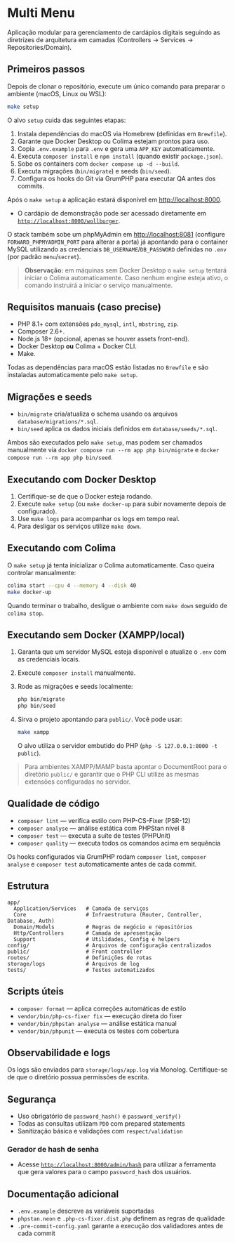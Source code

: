 # Multi Menu

Aplicação modular para gerenciamento de cardápios digitais seguindo as diretrizes de arquitetura em camadas (Controllers → Services → Repositories/Domain).

## Primeiros passos

Depois de clonar o repositório, execute um único comando para preparar o ambiente (macOS, Linux ou WSL):

```bash
make setup
```

O alvo `setup` cuida das seguintes etapas:

1. Instala dependências do macOS via Homebrew (definidas em `Brewfile`).
2. Garante que Docker Desktop ou Colima estejam prontos para uso.
3. Copia `.env.example` para `.env` e gera uma `APP_KEY` automaticamente.
4. Executa `composer install` e `npm install` (quando existir `package.json`).
5. Sobe os containers com `docker compose up -d --build`.
6. Executa migrações (`bin/migrate`) e seeds (`bin/seed`).
7. Configura os hooks do Git via GrumPHP para executar QA antes dos commits.

Após o `make setup` a aplicação estará disponível em [http://localhost:8000](http://localhost:8000).

- O cardápio de demonstração pode ser acessado diretamente em [`http://localhost:8000/wollburger`](http://localhost:8000/wollburger).

O stack também sobe um phpMyAdmin em [http://localhost:8081](http://localhost:8081) (configure `FORWARD_PHPMYADMIN_PORT` para alterar a porta) já apontando para o container MySQL utilizando as credenciais `DB_USERNAME`/`DB_PASSWORD` definidas no `.env` (por padrão `menu`/`secret`).

> **Observação:** em máquinas sem Docker Desktop o `make setup` tentará iniciar o Colima automaticamente. Caso nenhum engine esteja ativo, o comando instruirá a iniciar o serviço manualmente.

## Requisitos manuais (caso precise)

- PHP 8.1+ com extensões `pdo_mysql`, `intl`, `mbstring`, `zip`.
- Composer 2.6+.
- Node.js 18+ (opcional, apenas se houver assets front-end).
- Docker Desktop **ou** Colima + Docker CLI.
- Make.

Todas as dependências para macOS estão listadas no `Brewfile` e são instaladas automaticamente pelo `make setup`.

## Migrações e seeds

- `bin/migrate` cria/atualiza o schema usando os arquivos `database/migrations/*.sql`.
- `bin/seed` aplica os dados iniciais definidos em `database/seeds/*.sql`.

Ambos são executados pelo `make setup`, mas podem ser chamados manualmente via `docker compose run --rm app php bin/migrate` e `docker compose run --rm app php bin/seed`.

## Executando com Docker Desktop

1. Certifique-se de que o Docker esteja rodando.
2. Execute `make setup` (ou `make docker-up` para subir novamente depois de configurado).
3. Use `make logs` para acompanhar os logs em tempo real.
4. Para desligar os serviços utilize `make down`.

## Executando com Colima

O `make setup` já tenta inicializar o Colima automaticamente. Caso queira controlar manualmente:

```bash
colima start --cpu 4 --memory 4 --disk 40
make docker-up
```

Quando terminar o trabalho, desligue o ambiente com `make down` seguido de `colima stop`.

## Executando sem Docker (XAMPP/local)

1. Garanta que um servidor MySQL esteja disponível e atualize o `.env` com as credenciais locais.
2. Execute `composer install` manualmente.
3. Rode as migrações e seeds localmente:

   ```bash
   php bin/migrate
   php bin/seed
   ```

4. Sirva o projeto apontando para `public/`. Você pode usar:

   ```bash
   make xampp
   ```

   O alvo utiliza o servidor embutido do PHP (`php -S 127.0.0.1:8000 -t public`).

> Para ambientes XAMPP/MAMP basta apontar o DocumentRoot para o diretório `public/` e garantir que o PHP CLI utilize as mesmas extensões configuradas no servidor.


## Qualidade de código

- `composer lint` — verifica estilo com PHP-CS-Fixer (PSR-12)
- `composer analyse` — análise estática com PHPStan nível 8
- `composer test` — executa a suíte de testes (PHPUnit)
- `composer quality` — executa todos os comandos acima em sequência

Os hooks configurados via GrumPHP rodam `composer lint`, `composer analyse` e `composer test` automaticamente antes de cada commit.
## Estrutura

```
app/
  Application/Services   # Camada de serviços
  Core                   # Infraestrutura (Router, Controller, Database, Auth)
  Domain/Models          # Regras de negócio e repositórios
  Http/Controllers       # Camada de apresentação
  Support                # Utilidades, Config e helpers
config/                  # Arquivos de configuração centralizados
public/                  # Front controller
routes/                  # Definições de rotas
storage/logs             # Arquivos de log
tests/                   # Testes automatizados
```

## Scripts úteis

- `composer format` — aplica correções automáticas de estilo
- `vendor/bin/php-cs-fixer fix` — execução direta do fixer
- `vendor/bin/phpstan analyse` — análise estática manual
- `vendor/bin/phpunit` — executa os testes com cobertura

## Observabilidade e logs

Os logs são enviados para `storage/logs/app.log` via Monolog. Certifique-se de que o diretório possua permissões de escrita.

## Segurança

- Uso obrigatório de `password_hash()` e `password_verify()`
- Todas as consultas utilizam `PDO` com prepared statements
- Sanitização básica e validações com `respect/validation`

### Gerador de hash de senha

- Acesse [`http://localhost:8000/admin/hash`](http://localhost:8000/admin/hash) para utilizar a ferramenta que gera valores para o campo `password_hash` dos usuários.

## Documentação adicional

- `.env.example` descreve as variáveis suportadas
- `phpstan.neon` e `.php-cs-fixer.dist.php` definem as regras de qualidade
- `.pre-commit-config.yaml` garante a execução dos validadores antes de cada commit
